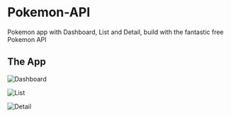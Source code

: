 # Pokemon-API
Pokemon app with Dashboard, List and Detail, build with the fantastic free Pokemon API

## The App

![Dashboard](https://i.postimg.cc/0QZmp3cz/Captura-de-pantalla-2021-07-08-a-las-22-23-58.png)

![List](https://i.postimg.cc/T1wbQ94C/Captura-de-pantalla-2021-07-08-a-las-22-23-31.png)

![Detail](https://i.postimg.cc/C1wknYHy/Captura-de-pantalla-2021-07-08-a-las-22-22-39.png)
